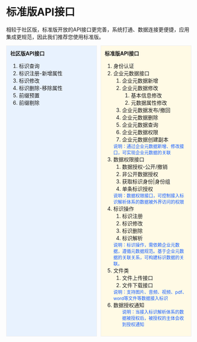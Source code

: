 # 标准版API接口

相较于社区版，标准版开放的API接口更完善，系统打通、数据连接更便捷，应用集成更规范，因此我们推荐您使用标准版。


<div style="display:flex;">
<div style="width: 400px;padding:10px;background-color:rgb(232, 242, 254);border:1px solid #eee;margin-right:5px;">
    <strong>社区版API接口</strong>
    <ol>
    <li>标识查询</li>
    <li>标识注册-新增属性</li>
    <li>标识修改</li>
    <li>标识删除-移除属性</li>
    <li>前缀预置</li>
    <li>前缀剔除</li>
    </ol>
</div>
<div style="width: 400px;padding:10px;background-color:rgb(255, 250, 229);border:1px solid #eee;margin-left:5px;">
   <strong>标准版API接口</strong>
   <ol>
    <li>身份认证</li>
    <li>企业元数据接口
        <ol>
            <li>企业元数据新增</li>
            <li>企业元数据修改
                <ol>
                    <li>基本信息修改</li>
                    <li>元数据属性修改</li>
                </ol>
            </li>
            <li>企业元数据发布/撤回</li>
            <li>企业元数据删除</li>
            <li>企业元数据查询</li>
            <li>企业元数据权限</li>
            <li>企业元数据创建副本</li>
        </ol>
        <span style="font-size: 12px; color: rgb(22,93,255);">说明：通过企业元数据新增、修改接口，可实现企业元数据的关联</span>
    </li>
    <li>数据权限接口
        <ol>
            <li>数据授权-公开/撤销</li>
            <li>非公开数据授权</li>
            <li>获取标识身份|身份组</li>
            <li>单条标识授权</li>
        </ol>
        <span style="font-size: 12px; color: rgb(22,93,255);">说明：数据权限接口，可控制接入标识解析体系的数据被外界访问的权限</span>
    </li>
    <li>标识操作
        <ol>
            <li>标识注册</li>
            <li>标识修改</li>
            <li>标识删除</li>
            <li>标识解析</li>
        </ol>
        <span style="font-size: 12px; color: rgb(22,93,255);">说明：标识操作，需依赖企业元数据，遵循元数据规范。基于企业元数据的关联关系，可构建标识数据的关联。</span>
    </li>
    <li>文件类
        <ol>
            <li>文件上传接口</li>
            <li>文件下载接口</li>
        </ol>
        <span style="font-size: 12px; color: rgb(22,93,255);">说明：支持图片、音频、视频、pdf、word等文件等数据接入标识</span>
    </li>
    <li>数据授权通知
        <ol>
            <span style="font-size: 12px; color: rgb(22,93,255);">说明：当接入标识解析体系的数据被授权后，被授权的主体会收到授权通知</span>
        </ol>     
</li>
</ol>
</div>
</div>